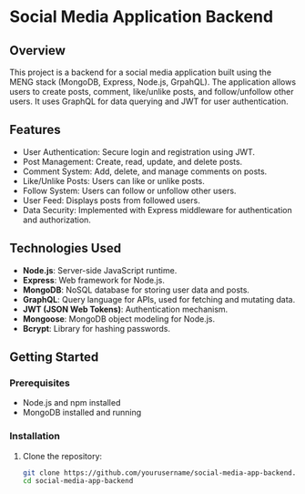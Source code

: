 # Social Media Application Backend

## Overview
This project is a backend for a social media application built using the MENG stack (MongoDB, Express, Node.js, GrpahQL). The application allows users to create posts, comment, like/unlike posts, and follow/unfollow other users. It uses GraphQL for data querying and JWT for user authentication.

## Features
- User Authentication: Secure login and registration using JWT.
- Post Management: Create, read, update, and delete posts.
- Comment System: Add, delete, and manage comments on posts.
- Like/Unlike Posts: Users can like or unlike posts.
- Follow System: Users can follow or unfollow other users.
- User Feed: Displays posts from followed users.
- Data Security: Implemented with Express middleware for authentication and authorization.

## Technologies Used
- **Node.js**: Server-side JavaScript runtime.
- **Express**: Web framework for Node.js.
- **MongoDB**: NoSQL database for storing user data and posts.
- **GraphQL**: Query language for APIs, used for fetching and mutating data.
- **JWT (JSON Web Tokens)**: Authentication mechanism.
- **Mongoose**: MongoDB object modeling for Node.js.
- **Bcrypt**: Library for hashing passwords.

## Getting Started

### Prerequisites
- Node.js and npm installed
- MongoDB installed and running

### Installation
1. Clone the repository:
   ```bash
   git clone https://github.com/yourusername/social-media-app-backend.git
   cd social-media-app-backend
